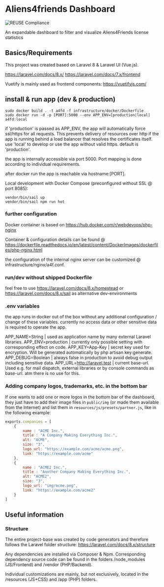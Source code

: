 
#  Aliens4friends Dashboard

![REUSE Compliance](https://github.com/noi-techpark/solda-aliens4friends-dashboard/actions/workflows/reuse.yml/badge.svg)

An expandable dashboard to filter and visualize Aliens4Friends license statistics

## Basics/Requirements

This project was created based on Laravel 8 & Laravel UI (Vue.js).

https://laravel.com/docs/8.x/
https://laravel.com/docs/7.x/frontend

Vuetify is mainly used as frontend components: https://vuetifyjs.com/

## install & run app (dev & production)

	sudo docker build . -t a4fd -f infrastructure/docker/Dockerfile
	sudo docker run -d -p [PORT]:5000 --env APP_ENV=[production|local] a4fd:local

if 'production' is passed as APP_ENV, the app will automatically force ssl/https for all requests. This prevents delivery of resources over http if the app is running behind a load balancer that resolves the certificates itself. use 'local' to develop or use the app without valid https. default is 'production'.

the app is internally accessible via port 5000. Port mapping is done according to individual requirements.

after docker run the app is reachable via hostname:[PORT].

Local development with Docker Compose (preconfigured without SSL @ port 8085):

	vendor/bin/sail up
	vendor/bin/sail npm run hot

### further configuration

Docker container is based on https://hub.docker.com/r/webdevops/php-nginx

Container & configuration details can be found @ https://dockerfile.readthedocs.io/en/latest/content/DockerImages/dockerfiles/php-nginx.html

the configuration of the internal nginx server can be customized @ infrastructure/nginx/a4f.conf.

### run/dev without shipped Dockerfile

feel free to use https://laravel.com/docs/8.x/homestead or https://laravel.com/docs/8.x/sail as alternative dev-environments

### .env variables

the app runs in docker out of the box without any additional configuration / change of these variables.
currently no access data or other sensitive data is required to operate the app.

APP_NAME=String | used as application name by many external Laravel libraries.
APP_ENV=production | currently only possible setting with corresponding effect on code.
APP_KEY=App-Key | secret key used for encryption. Will be generated automatically by php artisan key:generate.
APP_DEBUG=Boolean | always false in production to avoid debug output including sensitive data.
APP_URL=http://laravel.test | current base-url. Used e.g. for mail dispatch, external libraries or by console commands as base-url. atm there is no use for this.

### Adding company logos, trademarks, etc. in the bottom bar

If one wants to add one or more logos in the bottom bar of the dashboard, they just have to add their image files in `public/img` (or made them available from the Internet) and list them in `resources/js/presets/partner.js`, like in the following example:

```js
exports.companies = [
	{
		name : "ACME Inc.",
		title : "A Company Making Everything Inc.",
		alt: "ACME",
		size: "3",
		logo_url: "https://example.com/acme/acme.png",
		link: "https://example.com/acme"
	},
	{
		name : "ACME2 Inc.",
		title : "Another Company Making Everything Inc.",
		alt: "ACME2",
		size: "3",
		logo_url: "img/acme.png",
		link: "https://example.com/acme2"
	}
]
```

## Useful information

### Structure

The entire project-base was created by code generators and therefore follows the Laravel folder structure: https://laravel.com/docs/8.x/structure

Any dependencies are installed via Composer & Npm. Corresponding dependency source code can be found in the folders /node_modules (JS/Frontend) and /vendor (PHP/Backend).

Individual customizations are mainly, but not exclusively, located in the /resources (JS+CSS) and /app (PHP) folders.